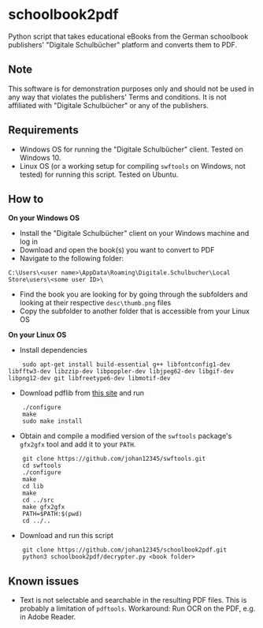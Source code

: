 schoolbook2pdf
==============

Python script that takes educational eBooks from the German schoolbook publishers' "Digitale Schulbücher" platform and
converts them to PDF.

Note
----
This software is for demonstration purposes only and should not be used in any way that violates the publishers' Terms
and conditions. It is not affiliated with "Digitale Schulbücher" or any of the publishers.

Requirements
------------
- Windows OS for running the "Digitale Schulbücher" client. Tested on Windows 10.
- Linux OS (or a working setup for compiling `swftools` on Windows, not tested) for running this script. Tested on Ubuntu.

How to
------
**On your Windows OS**
- Install the "Digitale Schulbücher" client on your Windows machine and log in
- Download and open the book(s) you want to convert to PDF
- Navigate to the following folder:
```
C:\Users\<user name>\AppData\Roaming\Digitale.Schulbucher\Local Store\users\<some user ID>\
```
- Find the book you are looking for by going through the subfolders and looking at their respective `desc\thumb.png`
files
- Copy the subfolder to another folder that is accessible from your Linux OS

**On your Linux OS**
- Install dependencies
```
    sudo apt-get install build-essential g++ libfontconfig1-dev libfftw3-dev libzzip-dev libpoppler-dev libjpeg62-dev libgif-dev libpng12-dev git libfreetype6-dev libmotif-dev
```
- Download pdflib from [this site](http://www.pdflib.com/download/free-software/pdflib-lite-7/) and run
```
    ./configure
    make
    sudo make install
```
- Obtain and compile a modified version of the `swftools` package's `gfx2gfx` tool and add it to your `PATH`.
```
    git clone https://github.com/johan12345/swftools.git
    cd swftools
    ./configure
    make
    cd lib
    make
    cd ../src
    make gfx2gfx
    PATH=$PATH:$(pwd)
    cd ../..
```
- Download and run this script
```
    git clone https://github.com/johan12345/schoolbook2pdf.git
    python3 schoolbook2pdf/decrypter.py <book folder>
```

Known issues
------------
- Text is not selectable and searchable in the resulting PDF files. This is probably a limitation of `pdftools`.
Workaround: Run OCR on the PDF, e.g. in Adobe Reader.